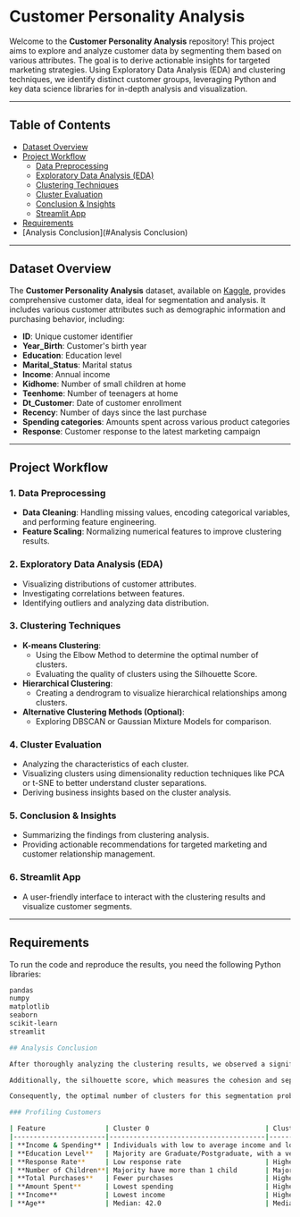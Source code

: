 # Customer Personality Analysis

Welcome to the **Customer Personality Analysis** repository! This project aims to explore and analyze customer data by segmenting them based on various attributes. The goal is to derive actionable insights for targeted marketing strategies. Using Exploratory Data Analysis (EDA) and clustering techniques, we identify distinct customer groups, leveraging Python and key data science libraries for in-depth analysis and visualization.

---

## Table of Contents

- [Dataset Overview](#dataset-overview)
- [Project Workflow](#project-workflow)
  - [Data Preprocessing](#data-preprocessing)
  - [Exploratory Data Analysis (EDA)](#exploratory-data-analysis-eda)
  - [Clustering Techniques](#clustering-techniques)
  - [Cluster Evaluation](#cluster-evaluation)
  - [Conclusion & Insights](#conclusion--insights)
  - [Streamlit App](#streamlit-app)
- [Requirements](#requirements)
- [Analysis Conclusion](#Analysis Conclusion)

---

## Dataset Overview

The **Customer Personality Analysis** dataset, available on [Kaggle](https://www.kaggle.com/datasets/imakash3011/customer-personality-analysis), provides comprehensive customer data, ideal for segmentation and analysis. It includes various customer attributes such as demographic information and purchasing behavior, including:

- **ID**: Unique customer identifier
- **Year_Birth**: Customer's birth year
- **Education**: Education level
- **Marital_Status**: Marital status
- **Income**: Annual income
- **Kidhome**: Number of small children at home
- **Teenhome**: Number of teenagers at home
- **Dt_Customer**: Date of customer enrollment
- **Recency**: Number of days since the last purchase
- **Spending categories**: Amounts spent across various product categories
- **Response**: Customer response to the latest marketing campaign

---

## Project Workflow

### 1. Data Preprocessing
   - **Data Cleaning**: Handling missing values, encoding categorical variables, and performing feature engineering.
   - **Feature Scaling**: Normalizing numerical features to improve clustering results.

### 2. Exploratory Data Analysis (EDA)
   - Visualizing distributions of customer attributes.
   - Investigating correlations between features.
   - Identifying outliers and analyzing data distribution.

### 3. Clustering Techniques
   - **K-means Clustering**:
     - Using the Elbow Method to determine the optimal number of clusters.
     - Evaluating the quality of clusters using the Silhouette Score.
   - **Hierarchical Clustering**:
     - Creating a dendrogram to visualize hierarchical relationships among clusters.
   - **Alternative Clustering Methods (Optional)**:
     - Exploring DBSCAN or Gaussian Mixture Models for comparison.

### 4. Cluster Evaluation
   - Analyzing the characteristics of each cluster.
   - Visualizing clusters using dimensionality reduction techniques like PCA or t-SNE to better understand cluster separations.
   - Deriving business insights based on the cluster analysis.

### 5. Conclusion & Insights
   - Summarizing the findings from clustering analysis.
   - Providing actionable recommendations for targeted marketing and customer relationship management.

### 6. Streamlit App
   - A user-friendly interface to interact with the clustering results and visualize customer segments.

---

## Requirements

To run the code and reproduce the results, you need the following Python libraries:

```bash
pandas
numpy
matplotlib
seaborn
scikit-learn
streamlit

## Analysis Conclusion

After thoroughly analyzing the clustering results, we observed a significant overlap in the characteristics of Cluster 1 and Cluster 2 when the number of clusters was set to 3 (n_clusters = 3). This overlap suggests that differentiating between these two clusters does not provide additional insights into customer segmentation. 

Additionally, the silhouette score, which measures the cohesion and separation of clusters, was found to be the highest when n_clusters = 2. This supports the decision that two clusters offer the most meaningful segmentation and reflect distinct customer groups.

Consequently, the optimal number of clusters for this segmentation problem is 2 (n_clusters = 2). Below, we provide a detailed profile of these two clusters, highlighting the key characteristics that differentiate them.

### Profiling Customers

| Feature               | Cluster 0                             | Cluster 1                             |
|-----------------------|---------------------------------------|---------------------------------------|
| **Income & Spending** | Individuals with low to average income and low spending | Individuals with average to high income, and moderate to high spending |
| **Education Level**   | Majority are Graduate/Postgraduate, with a very small percentage of Undergraduates | Majority are Graduate/Postgraduate |
| **Response Rate**     | Low response rate                     | Higher response rate                  |
| **Number of Children**| Majority have more than 1 child       | Majority have no children or have 1 child |
| **Total Purchases**   | Fewer purchases                       | Higher number of purchases            |
| **Amount Spent**      | Lowest spending                       | Highest spending                      |
| **Income**            | Lowest income                         | Highest income                        |
| **Age**               | Median: 42.0                          | Median: 48.0                          |

